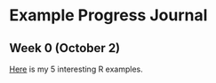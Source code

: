 # Example Progress Journal

## Week 0 (October 2)

[Here](fall18-yucelbuse/interesting_examples.html ) is my 5 interesting R examples.

